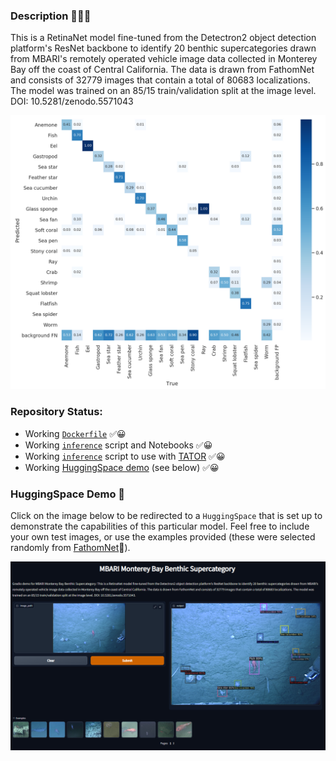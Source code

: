 ### Description 🤖🎥🐠
This is a RetinaNet model fine-tuned from the Detectron2 object detection platform's ResNet backbone to identify 20 benthic supercategories drawn from MBARI's remotely operated vehicle image data collected in Monterey Bay off the coast of Central California. The data is drawn from FathomNet and consists of 32779 images that contain a total of 80683 localizations. The model was trained on an 85/15 train/validation split at the image level. DOI: 10.5281/zenodo.5571043

![image](Figures/confusion_matrix_norm.png)

### Repository Status:
- Working [`Dockerfile`](Dockerfile) ✅😀
- Working [`inference`](Scripts/inference.py) script and Notebooks ✅😀
- Working [`inference`](Scripts/tator_inference.py) script to use with [TATOR](tator.io) ✅😀
- Working [HuggingSpace demo](https://huggingface.co/spaces/Jordan-Pierce/MBARI_Benthic_Supercategory_Object_Detector) (see below) ✅😀
  
### HuggingSpace Demo 🤗
Click on the image below to be redirected to a `HuggingSpace` that is set 
up to demonstrate the capabilities of this particular model. Feel free to 
include your own test images, or use the examples provided (these were 
selected randomly from [FathomNet](fathomnet.com)🦑).

[![homepage](Figures/huggingface.PNG)](https://huggingface.co/spaces/Jordan-Pierce/MBARI_Benthic_Supercategory_Object_Detector)


